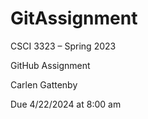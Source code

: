 # GitAssignment

CSCI 3323 – Spring 2023 <br>

GitHub Assignment <br>

Carlen Gattenby <br>

Due 4/22/2024 at 8:00 am <br>